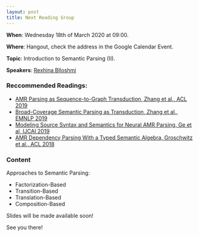 ```yaml
---
layout: post
title: Next Reading Group
---
```


**When**:  Wednesday 18th of March 2020 at 09:00.

**Where**: Hangout, check the address in the Google Calendar Event.

**Topic**: Introduction to Semantic Parsing (II).

**Speakers**: [Rexhina Blloshmi](https://twitter.com/rexhina_b)

### Reccommended Readings:
- [AMR Parsing as Sequence-to-Graph Transduction, Zhang et al., ACL 2019](https://www.aclweb.org/anthology/P19-1009/)
- [Broad-Coverage Semantic Parsing as Transduction, Zhang et al., EMNLP 2019](https://www.aclweb.org/anthology/D19-1392/)
- [Modeling Source Syntax and Semantics for Neural AMR Parsing, Ge et al, IJCAI 2019](https://www.ijcai.org/Proceedings/2019/0691.pdf)
- [AMR Dependency Parsing With a Typed Semantic Algebra, Groschwitz et al., ACL 2018](https://www.aclweb.org/anthology/P18-1170/)

### Content
Approaches to Semantic Parsing:
- Factorization-Based
- Transition-Based
- Translation-Based
- Composition-Based

Slides will be made available soon!

See you there!

